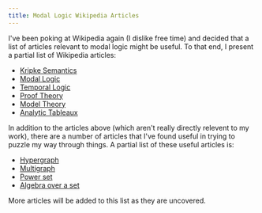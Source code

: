 ```yaml
---
title: Modal Logic Wikipedia Articles
---
```

I've been poking at Wikipedia again (I dislike free time) and decided that a list of articles relevant to modal logic might be useful. To that end, I present a partial list of Wikipedia articles:
<ul>    <li><a href="http://en.wikipedia.org/wiki/Kripke_semantics">Kripke Semantics</a></li>    <li><a href="http://en.wikipedia.org/wiki/Modal_logic">Modal Logic</a></li>    <li><a href="http://en.wikipedia.org/wiki/Temporal_logic">Temporal Logic</a></li><li><a href="http://en.wikipedia.org/wiki/Proof_theory">Proof Theory</a></li><li><a href="http://en.wikipedia.org/wiki/Model_theory">Model Theory</a></li><li><a href="http://en.wikipedia.org/wiki/Analytic_tableaux">Analytic Tableaux</a></li></ul>In addition to the articles above (which aren't really directly relevent to my work), there are a number of articles that I've found useful in trying to puzzle my way through things. A partial list of these useful articles is:<ul><li><a href="http://en.wikipedia.org/wiki/Hypergraph">Hypergraph</a></li><li><a href="http://en.wikipedia.org/wiki/Multigraph">Multigraph</a></li><li><a href="http://en.wikipedia.org/wiki/Power_set">Power set</a></li><li><a href="http://en.wikipedia.org/wiki/Algebra_over_a_set">Algebra over a set</a></li></ul>More articles will be added to this list as they are uncovered.
